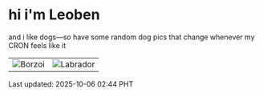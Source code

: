# hi i'm Leoben

and i like dogs—so have some random dog pics that change whenever my CRON feels like it

|  |  |
|--------|----------|
| ![Borzoi](https://random-dog-vercel.vercel.app/api/random-borzoi?v=1759689861) | ![Labrador](https://random-dog-vercel.vercel.app/api/random-labrador?v=1759689861) |

Last updated: 2025-10-06 02:44 PHT
